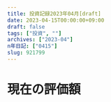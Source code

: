 ```yaml
---
title: 投資記録2023年04月[draft]
date: 2023-04-15T00:00:00+09:00
draft: false
tags: ["投資", ""]
archives: ["2023-04"]
n年日記: ["0415"]
slug: 921799
---
```

# 現在の評価額